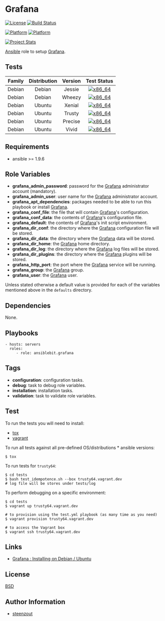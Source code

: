 # Grafana

[![License](https://img.shields.io/badge/license-New%20BSD-blue.svg?style=flat)](https://raw.githubusercontent.com/ansiblebit/grafana/master/LICENSE)
[![Build Status](https://travis-ci.org/ansiblebit/grafana.svg?branch=master)](https://travis-ci.org/ansiblebit/grafana)

[![Platform](http://img.shields.io/badge/platform-debian-a80030.svg?style=flat)](#)
[![Platform](http://img.shields.io/badge/platform-ubuntu-dd4814.svg?style=flat)](#)

[![Project Stats](https://www.openhub.net/p/ansiblebit-grafana/widgets/project_thin_badge.gif)](https://www.openhub.net/p/ansiblebit-grafana/)

[Ansible][ansible] role to setup [Grafana][grafana].


## Tests

| Family | Distribution | Version | Test Status |
|:-:|:-:|:-:|:-:|
| Debian | Debian  | Jessie  | [![x86_64](http://img.shields.io/badge/x86_64-passed-006400.svg?style=flat)](#) |
| Debian | Debian  | Wheezy  | [![x86_64](http://img.shields.io/badge/x86_64-passed-006400.svg?style=flat)](#) |
| Debian | Ubuntu  | Xenial  | [![x86_64](http://img.shields.io/badge/x86_64-passed-006400.svg?style=flat)](#) |
| Debian | Ubuntu  | Trusty  | [![x86_64](http://img.shields.io/badge/x86_64-passed-006400.svg?style=flat)](#) |
| Debian | Ubuntu  | Precise | [![x86_64](http://img.shields.io/badge/x86_64-passed-006400.svg?style=flat)](#) |
| Debian | Ubuntu  | Vivid   | [![x86_64](http://img.shields.io/badge/x86_64-passed-006400.svg?style=flat)](#) |


## Requirements

- ansible >= 1.9.6


## Role Variables

- **grafana_admin_password**: password for the [Grafana][grafana] administrator account (mandatory).
- **grafana_admin_user**: user name for the [Grafana][grafana] administrator account.
- **grafana_apt_dependencies**: packages needed to be able to run this playbook or install [Grafana][grafana].
- **grafana_conf_file**: the file that will contain [Grafana][grafana]'s configuration.
- **grafana_conf_data**: the contents of [Grafana][grafana]'s configuration file.
- **grafana_default**: the contents of [Grafana][grafana]'s init script environment. 
- **grafana_dir_conf**: the directory where the [Grafana][grafana] configuration file will be stored.
- **grafana_dir_data**: the directory where the [Grafana][grafana] data will be stored.
- **grafana_dir_home**: the [Grafana][grafana] home directory.
- **grafana_dir_log**: the directory where the [Grafana][grafana] log files will be stored.
- **grafana_dir_plugins**: the directory where the [Grafana][grafana] plugins will be stored.
- **grafana_http_port**: the port where the [Grafana][grafana] service will be running.
- **grafana_group**: the [Grafana][grafana] group.
- **grafana_user**: the [Grafana][grafana] user.

Unless stated otherwise a default value is provided for each of the variables mentioned above in the `defaults` directory.


## Dependencies

None.


## Playbooks

    - hosts: servers
      roles:
         - role: ansiblebit.grafana


## Tags

- **configuration**: configuration tasks.
- **debug**: task to debug role variables.
- **installation**: installation tasks.
- **validation**: task to validate role variables.


## Test

To run the tests you will need to install:

- [tox](https://tox.readthedocs.org/)
- [vagrant](https://www.vagrantup.com/)

To run all tests against all pre-defined OS/distributions * ansible versions:

```
$ tox
```

To run tests for `trusty64`:

```
$ cd tests
$ bash test_idempotence.sh --box trusty64.vagrant.dev
# log file will be stores under tests/log
```

To perform debugging on a specific environment:

```
$ cd tests
$ vagrant up trusty64.vagrant.dev

# to provision using the test.yml playbook (as many time as you need)
$ vagrant provision trusty64.vagrant.dev

# to access the Vagrant box
$ vagrant ssh trusty64.vagrant.dev
```


## Links

- [Grafana : Installing on Debian / Ubuntu](http://docs.grafana.org/installation/debian/)


## License

[BSD][license]


## Author Information

- [steenzout][steenzout]


[ansible]:      https://www.ansible.com         "Ansible"
[grafana]:      http://grafana.org              "Grafana"
[license]:      https://github.com/ansiblebit/grafana/blob/master/LICENSE  "BSD license"
[steenzout]:    https://github.com/steenzout/   "Pedro Salgado"
